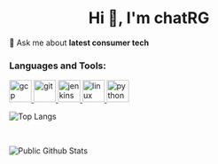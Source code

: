 <h1 align="center">Hi 👋, I'm chatRG</h1>

💬 Ask me about **latest consumer tech**


<h3 align="left">Languages and Tools:</h3>
<p align="left">
  <a href="https://cloud.google.com" target="_blank"> <img src="https://www.vectorlogo.zone/logos/google_cloud/google_cloud-icon.svg" alt="gcp" width="40" height="40"/> </a> 
  <a href="https://git-scm.com/" target="_blank"> <img src="https://www.vectorlogo.zone/logos/git-scm/git-scm-icon.svg" alt="git" width="40" height="40"/> </a> 
<!--   <a href="/" target="_blank"> <img src="https://devicons.github.io/devicon/devicon.git/icons/html5/html5-original-wordmark.svg" alt="html5" width="40" height="40"/> </a>  -->
  <a href="https://www.jenkins.io" target="_blank"> <img src="https://www.vectorlogo.zone/logos/jenkins/jenkins-icon.svg" alt="jenkins" width="40" height="40"/> </a>
  <a href="https://www.linux.org/" target="_blank"> <img src="https://www.vectorlogo.zone/logos/linux/linux-ar21.svg" alt="linux" height="40"/> </a> 
  <a href="https://www.python.org" target="_blank"> <img src="https://www.vectorlogo.zone/logos/python/python-vertical.svg" alt="python" height="40"/> </a> 
</p>

![Top Langs](https://github-readme-stats.vercel.app/api/top-langs/?username=chatrg&layout=compact&langs_count=6&theme=graywhite )

<br/>

![Public Github Stats](https://github-readme-stats.vercel.app/api?username=chatrg&show_icons=true&custom_title=Github%20Stats&theme=graywhite )


<!-- in your header -->
<link rel="stylesheet" href="https://cdn.jsdelivr.net/gh/devicons/devicon@v2.10.1/devicon.min.css">

<!-- in your body -->
<i class="devicon-html5-plain-wordmark colored"></i>
